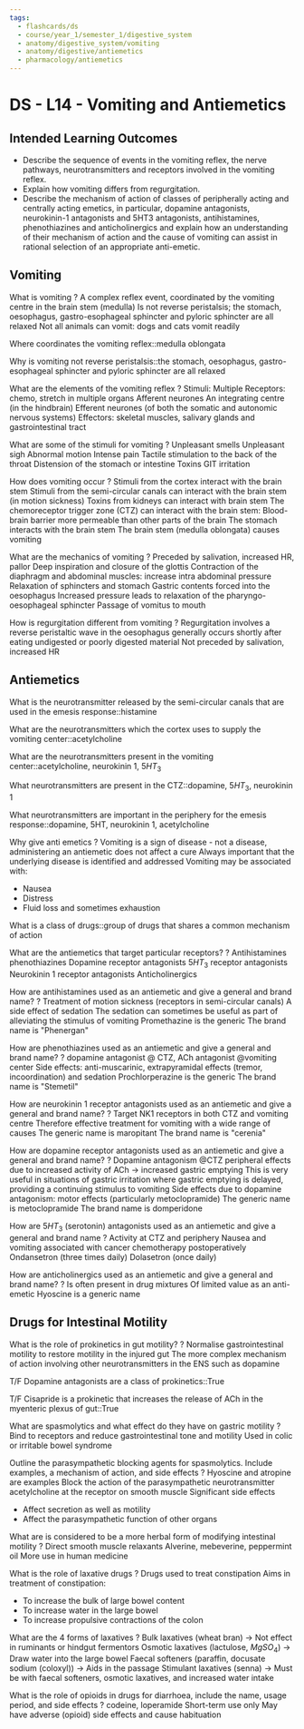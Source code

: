 ```yaml
---
tags:
  - flashcards/ds
  - course/year_1/semester_1/digestive_system
  - anatomy/digestive_system/vomiting
  - anatomy/digestive/antiemetics
  - pharmacology/antiemetics
---
```


# DS - L14 - Vomiting and Antiemetics

## Intended Learning Outcomes
- Describe the sequence of events in the vomiting reflex, the nerve pathways, neurotransmitters and receptors involved in the vomiting reflex.
- Explain how vomiting differs from regurgitation.
- Describe the mechanism of action of classes of peripherally acting and centrally acting emetics, in particular, dopamine antagonists, neurokinin-1 antagonists and 5HT3 antagonists, antihistamines, phenothiazines and anticholinergics and explain how an understanding of their mechanism of action and the cause of vomiting can assist in rational selection of an appropriate anti-emetic.

## Vomiting

What is vomiting
?
A complex reflex event, coordinated by the vomiting centre in the brain stem (medulla)
Is not reverse peristalsis; the stomach, oesophagus, gastro-esophageal sphincter and pyloric sphincter are all relaxed
Not all animals can vomit: dogs and cats vomit readily

Where coordinates the vomiting reflex::medulla oblongata

Why is vomiting not reverse peristalsis::the stomach, oesophagus, gastro-esophageal sphincter and pyloric sphincter are all relaxed

What are the elements of the vomiting reflex
?
Stimuli: Multiple
Receptors: chemo, stretch in multiple organs
Afferent neurones
An integrating centre (in the hindbrain)
Efferent neurones (of both the somatic and autonomic nervous systems)
Effectors: skeletal muscles, salivary glands and gastrointestinal tract

What are some of the stimuli for vomiting
?
Unpleasant smells
Unpleasant sigh
Abnormal motion
Intense pain
Tactile stimulation to the back of the throat
Distension of the stomach or intestine
Toxins
GIT irritation

How does vomiting occur
?
Stimuli from the cortex interact with the brain stem
Stimuli from the semi-circular canals can interact with the brain stem (in motion sickness)
Toxins from kidneys can interact with brain stem
The chemoreceptor trigger zone (CTZ) can interact with the brain stem: Blood-brain barrier more permeable than other parts of the brain
The stomach interacts with the brain stem
The brain stem (medulla oblongata) causes vomiting

What are the mechanics of vomiting
?
Preceded by salivation, increased HR, pallor
Deep inspiration and closure of the glottis
Contraction of the diaphragm and abdominal muscles: increase intra abdominal pressure
Relaxation of sphincters and stomach
Gastric contents forced into the oesophagus
Increased pressure leads to relaxation of the pharyngo-oesophageal sphincter
Passage of vomitus to mouth

How is regurgitation different from vomiting
?
Regurgitation involves a reverse peristaltic wave in the oesophagus
generally occurs shortly after eating
undigested or poorly digested material
Not preceded by salivation, increased HR

## Antiemetics

What is the neurotransmitter released by the semi-circular canals that are used in the emesis response::histamine

What are the neurotransmitters which the cortex uses to supply the vomiting center::acetylcholine

What are the neurotransmitters present in the vomiting center::acetylcholine, neurokinin 1, $5HT_3$

What neurotransmitters are present in the CTZ::dopamine, $5HT_3$, neurokinin 1

What neurotransmitters are important in the periphery for the emesis response::dopamine, 5HT, neurokinin 1, acetylcholine

Why give anti emetics
?
Vomiting is a sign of disease - not a disease, administering an antiemetic does not affect a cure
Always important that the underlying disease is identified and addressed
Vomiting may be associated with:
- Nausea
- Distress
- Fluid loss and sometimes exhaustion

What is a class of drugs::group of drugs that shares a common mechanism of action

What are the antiemetics that target particular receptors?
?
Antihistamines
phenothiazines
Dopamine receptor antagonists
$5HT_3$ receptor antagonists
Neurokinin 1 receptor antagonists
Anticholinergics

How are antihistamines used as an antiemetic and give a general and brand name?
?
Treatment of motion sickness (receptors in semi-circular canals)
A side effect of sedation
The sedation can sometimes be useful as part of alleviating the stimulus of vomiting
Promethazine is the generic
The brand name is "Phenergan"

How are phenothiazines used as an antiemetic and give a general and brand name?
?
dopamine antagonist @ CTZ,  ACh antagonist @vomiting center
Side effects: anti-muscarinic, extrapyramidal effects (tremor, incoordination) and sedation
Prochlorperazine is the generic
The brand name is "Stemetil"

How are neurokinin 1 receptor antagonists used as an antiemetic and give a general and brand name?
?
Target NK1 receptors in both CTZ and vomiting centre
Therefore effective treatment for vomiting with a wide range of causes
The generic name is maropitant
The brand name is "cerenia"

How are dopamine receptor antagonists used as an antiemetic and give a general and brand name?
?
Dopamine antagonism @CTZ
peripheral effects due to increased activity of ACh -> increased gastric emptying
This is very useful in situations of gastric irritation where gastric emptying is delayed, providing a continuing stimulus to vomiting
Side effects due to dopamine antagonism: motor effects (particularly metoclopramide)
The generic name is metoclopramide 
The brand name is domperidone

How are $5HT_3$ (serotonin) antagonists used as an antiemetic and give a general and brand name
?
Activity at CTZ and periphery
Nausea and vomiting associated with cancer chemotherapy postoperatively
Ondansetron (three times daily)
Dolasetron (once daily)

How are anticholinergics used as an antiemetic and give a general and brand name?
?
Is often present in drug mixtures
Of limited value as an anti-emetic
Hyoscine is a generic name

## Drugs for Intestinal Motility

What is the role of prokinetics in gut motility?
?
Normalise gastrointestinal motility to restore motility in the injured gut
The more complex mechanism of action involving other neurotransmitters in the ENS such as dopamine

T/F Dopamine antagonists are a class of prokinetics::True

T/F Cisapride is a prokinetic that increases the release of ACh in the myenteric plexus of gut::True

What are spasmolytics and what effect do they have on gastric motility
?
Bind to receptors and reduce gastrointestinal tone and motility
Used in colic or irritable bowel syndrome

Outline the parasympathetic blocking agents for spasmolytics. Include examples, a mechanism of action, and side effects
?
Hyoscine and atropine are examples
Block the action of the parasympathetic neurotransmitter acetylcholine at the receptor on smooth muscle
Significant side effects
- Affect secretion as well as motility
- Affect the parasympathetic function of other organs

What are is considered to be a more herbal form of modifying intestinal motility
?
Direct smooth muscle relaxants
Alverine, mebeverine, peppermint oil
More use in human medicine

What is the role of laxative drugs
?
Drugs used to treat constipation
Aims in treatment of constipation:
- To increase the bulk of large bowel content
- To increase water in the large bowel
- To increase propulsive contractions of the colon

What are the 4 forms of laxatives
?
Bulk laxatives (wheat bran) -> Not effect in ruminants or hindgut fermentors
Osmotic laxatives (lactulose, $MgSO_4$) -> Draw water into the large bowel
Faecal softeners (paraffin, docusate sodium (coloxyl)) -> Aids in the passage
Stimulant laxatives (senna) -> Must be with faecal softeners, osmotic laxatives, and increased water intake

What is the role of opioids in drugs for diarrhoea, include the name, usage period, and side effects
?
codeine, loperamide
Short-term use only
May have adverse (opioid) side effects and cause habituation

